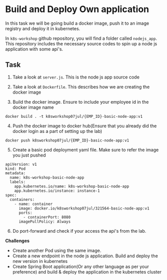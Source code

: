 # Build and Deploy Own application 

In this task we will be going build a docker image, push it to an image registry and deploy it in kubernetes.  

In `k8s-workshop` github repository, you will find a folder called `nodejs_app`. 
This repository includes the necessary source codes to spin up a node js application with some api's. 

## Task

1. Take a look at `server.js`. This is the node js app source code

2. Take a look at `Dockerfile`. This describes how we are creating the docker image

3. Build the docker image. Ensure to include your employee id in the docker image name 

```
docker build . -t k8sworkshop07jul/{EMP_ID}-basic-node-app:v1
```

4. Push the docker image to docker hub(Ensure that you already did the docker login as a part of setting up the lab)

```
docker push k8sworkshop07jul/{EMP_ID}-basic-node-app:v1
```

5. Create a basic pod deployment yaml file. Make sure to refer the image you just pushed

```
apiVersion: v1
kind: Pod
metadata:
  name: k8s-workshop-basic-node-app
  labels:
    app.kubernetes.io/name: k8s-workshop-basic-node-app
    app.kubernetes.io/instance: instance-1
spec:
  containers:
    - name: container
      image: docker.io/k8sworkshop07jul/321564-basic-node-app:v1
      ports:
        - containerPort: 8080
      imagePullPolicy: Always
```
6. Do port-forward and check if your access the api's from the lab.


**Challenges**
- Create another Pod using the same image.
- Create a new endpoint in the node js application. Build and deploy the new version in kubernetes
- Create Spring Boot application(Or any other language as per your preference) and build & deploy the application in the kubernetes cluster 

